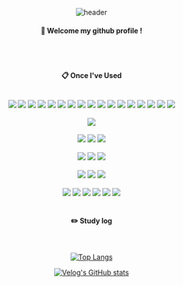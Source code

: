 
<div align="center"> 

![header](https://capsule-render.vercel.app/api?type=waving&color=gradient&height=120&animation=fadeIn&section=footer&text=🐶&fontAlign=50)
  
####  :wave: Welcome my github profile !

 <br/>
 <br/>
  
####  :clipboard: Once I've Used 
  
 <br/>
  
<img src="https://img.shields.io/badge/HTML5-E34F26?style=for-the-badge&logo=HTML5&logoColor=white">
<img src="https://img.shields.io/badge/CSS3-1572B6?style=for-the-badge&logo=CSS3&logoColor=white">
<img src="https://img.shields.io/badge/JavaScript-F7DF1E?style=for-the-badge&logo=JavaScript&logoColor=white">
<img src="https://img.shields.io/badge/JQuery-0769AD?style=for-the-badge&logo=JQuery&logoColor=white">
<img src="https://img.shields.io/badge/PHP-777BB4?style=for-the-badge&logo=PHP&logoColor=white"> 
<img src="https://img.shields.io/badge/MySQL-4479A1?style=for-the-badge&logo=MySQL&logoColor=white">
<img src="https://img.shields.io/badge/SQLite-003B57?style=for-the-badge&logo=SQLite%20IDE&logoColor=white">
<img src="https://img.shields.io/badge/MariaDB-003545?style=for-the-badge&logo=MariaDB%20IDE&logoColor=white">
<img src="https://img.shields.io/badge/MongoDB-47A248?style=for-the-badge&logo=MongoDB%20IDE&logoColor=white">
<img src="https://img.shields.io/badge/Amazon RDS-527FFF?style=for-the-badge&logo=Amazon RDS&logoColor=white">
<img src="https://img.shields.io/badge/Amazon AWS-232F3E?style=for-the-badge&logo=Amazon AWS&logoColor=white">
<img src="https://img.shields.io/badge/Amazon EC2-FF9900?style=for-the-badge&logo=Amazon EC2&logoColor=white">
<img src="https://img.shields.io/badge/Amazon S3-569A31?style=for-the-badge&logo=Amazon S3&logoColor=white">
<img src="https://img.shields.io/badge/Linux-FCC624?style=for-the-badge&logo=Linux&logoColor=white">
<img src="https://img.shields.io/badge/Ubuntu-E95420?style=for-the-badge&logo=Ubuntu&logoColor=white">
<img src="https://img.shields.io/badge/Nginx-009639?style=for-the-badge&logo=Nginx&logoColor=white">
<img src="https://img.shields.io/badge/Apache-D22128?style=for-the-badge&logo=Apache&logoColor=white">
 
  <br/>
  <br/>
  
<img src="https://img.shields.io/badge/Python-3776AB?style=for-the-badge&logo=Python&logoColor=white">
  
  <br/>
  <br/>
  
<img src="https://img.shields.io/badge/iOS-000000?style=for-the-badge&logo=iOS&logoColor=white">
<img src="https://img.shields.io/badge/Swift-F05138?style=for-the-badge&logo=Swift&logoColor=white">
<img src="https://img.shields.io/badge/UIKit-2396F3?style=for-the-badge&logo=UIKit&logoColor=white">

  <br/>
  <br/>
  
<img src="https://img.shields.io/badge/XCode-147EFB?style=for-the-badge&logo=XCode&logoColor=white">
<img src="https://img.shields.io/badge/Realm-39477F?style=for-the-badge&logo=Realm&logoColor=white">
<img src="https://img.shields.io/badge/Heroku-430098?style=for-the-badge&logo=Heroku&logoColor=white">
  
  <br/>
  <br/>
  
<img src="https://img.shields.io/badge/Oracle-F80000?style=for-the-badge&logo=Oracle&logoColor=white"> 
<img src="https://img.shields.io/badge/Eclipse-2C2255?style=for-the-badge&logo=Eclipse%20IDE&logoColor=white">
<img src="https://img.shields.io/badge/VSCode-007ACC?style=for-the-badge&logo=VisualStudioCode&logoColor=white">
 
  <br/>
  <br/> 
  
<img src="https://img.shields.io/badge/Adobe-FF0000?style=for-the-badge&logo=Adobe&logoColor=white">
<img src="https://img.shields.io/badge/Adobe XD-FF61F6?style=for-the-badge&logo=AdobeXD&logoColor=white">  
<img src="https://img.shields.io/badge/Adobe Photoshop-31A8FF?style=for-the-badge&logo=Adobe Photoshop&logoColor=white">  
<img src="https://img.shields.io/badge/Adobe Illustrator-FF9A00?style=for-the-badge&logo=Adobe Illustrator&logoColor=white"> 
<img src="https://img.shields.io/badge/Adobe Premiere Pro-9999FF?style=for-the-badge&logo=Adobe Premiere Pro&logoColor=white"> 
<img src="https://img.shields.io/badge/Adobe After Effects-9999FF?style=for-the-badge&logo=Adobe After Effects&logoColor=white"> 
  
   <br/>
   <br/>
 
#### :pencil2: Study log
 
  <br/>
  
[![Top Langs](https://github-readme-stats.vercel.app/api/top-langs/?username=893107&layout=compact)](https://github.com/anuraghazra/github-readme-stats)
  
[![Velog's GitHub stats](https://velog-readme-stats.vercel.app/api?name=somm&color=dark)](https://velog.io/@somm)
</div>
